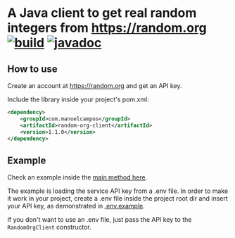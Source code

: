 # A Java client to get real random integers from https://random.org [![build](https://github.com/manoelcampos/random-org-java-client/actions/workflows/build.yml/badge.svg)](https://github.com/manoelcampos/random-org-java-client/actions/workflows/build.yml) [![javadoc](https://javadoc.io/badge2/com.manoelcampos/random-org-client/javadoc.svg)](https://javadoc.io/doc/com.manoelcampos/random-org-client)

## How to use

Create an account at https://random.org and get an API key.

Include the library inside your project's pom.xml:

```xml
<dependency>
    <groupId>com.manoelcampos</groupId>
    <artifactId>random-org-client</artifactId>
    <version>1.1.0</version>
</dependency>
```

## Example

Check an example inside the [main method here](https://github.com/manoelcampos/random-org-java-client/blob/master/src/main/java/com/manoelcampos/randomorg/RandomOrgClient.java#L115).

The example is loading the service API key from a .env file.
In order to make it work in your project, create a .env file inside the project root dir and insert your API key, as demonstrated in [ .env.example]( .env.example).

If you don't want to use an .env file, just pass the API key to the `RandomOrgClient` constructor.